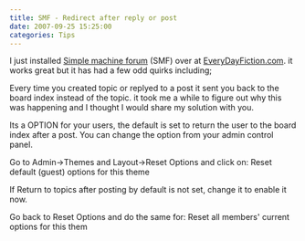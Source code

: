 ```yaml
---
title: SMF - Redirect after reply or post 
date: 2007-09-25 15:25:00
categories: Tips
---
```

I just installed <a href="http://www.simplemachines.org/">Simple machine forum</a> (SMF) over at <a href="http://www.everydayfiction.com/forums/">EveryDayFiction.com</a>.
it works great but it has had a few odd quirks including;

Every time you created topic or replyed to a post it sent you back to the board index instead of the topic.
it took me a while to figure out why this was happening and I thought I would share my solution with you.

Its a OPTION for your users, the default is set to return the user to the board index after a post.
You can change the option from your admin control panel.

Go to Admin-&gt;Themes and Layout-&gt;Reset Options and click on:
Reset default (guest) options for this theme

If Return to topics after posting by default is not set, change it to enable it now.

Go back to Reset Options and do the same for:
Reset all members' current options for this them
